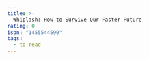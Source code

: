 ```yaml
---
title: >-
  Whiplash: How to Survive Our Faster Future
rating: 0
isbn: "1455544590"
tags:
  - to-read
---
```


